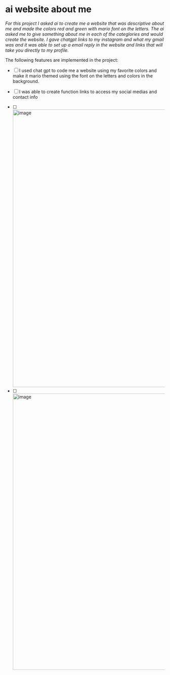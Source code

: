 # ai website about me

*For this project I asked ai to create me a website that was descriptive about me and made the colors red and green with mario font on the letters. The ai asked me to give something about me in each of the categlories and would create the website. I gave chatgpt links to my instagram and what my gmail was and it was able to set up a email reply in the website and links that will take you directly to my profile.*

The following features are implemented in the project:

- [ ] I used chat gpt to code me a website using my favorite colors and make it mario themed using the font on the letters and colors in the background.
- [ ] I was able to create function links to access my social medias and contact info
- [ ] <img width="1853" height="878" alt="image" src="https://github.com/user-attachments/assets/a519bc79-7331-4e22-b298-6e7a213d1a76" />
- [ ] <img width="1899" height="874" alt="image" src="https://github.com/user-attachments/assets/1fb20259-59f3-41fb-b288-5ef09a933e53" />

